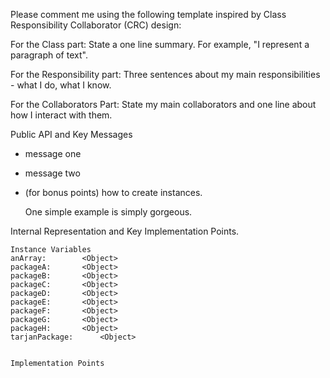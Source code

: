 Please comment me using the following template inspired by Class Responsibility Collaborator (CRC) design:For the Class part:  State a one line summary. For example, "I represent a paragraph of text".For the Responsibility part: Three sentences about my main responsibilities - what I do, what I know.For the Collaborators Part: State my main collaborators and one line about how I interact with them. Public API and Key Messages- message one   - message two - (for bonus points) how to create instances.   One simple example is simply gorgeous. Internal Representation and Key Implementation Points.    Instance Variables	anArray:		<Object>	packageA:		<Object>	packageB:		<Object>	packageC:		<Object>	packageD:		<Object>	packageE:		<Object>	packageF:		<Object>	packageG:		<Object>	packageH:		<Object>	tarjanPackage:		<Object>    Implementation Points